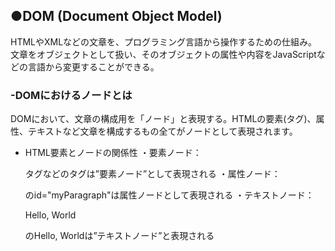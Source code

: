 ## ●DOM (Document Object Model)

HTMLやXMLなどの文章を、プログラミング言語から操作するための仕組み。文章をオブジェクトとして扱い、そのオブジェクトの属性や内容をJavaScriptなどの言語から変更することができる。

### -DOMにおけるノードとは

DOMにおいて、文章の構成用を「ノード」と表現する。HTMLの要素(タグ)、属性、テキストなど文章を構成するもの全てがノードとして表現されます。

- HTML要素とノードの関係性
・要素ノード：<p>タグなどのタグは”要素ノード”として表現される
・属性ノード：<p id="myParagraph">のid="myParagraph"は属性ノードとして表現される
・テキストノード：<p>Hello, World</p>のHello, Worldは”テキストノード”と表現される
